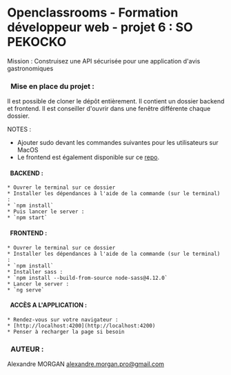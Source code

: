 # Openclassrooms - Formation développeur web - projet 6 :         SO PEKOCKO

Mission :
Construisez une API sécurisée pour une application d'avis gastronomiques

### &nbsp; Mise en place du projet :

Il est possible de cloner le dépôt entièrement. Il contient un dossier backend et frontend.
Il est conseiller d'ouvrir dans une fenêtre différente chaque dossier.

NOTES : 
* Ajouter sudo devant les commandes suivantes pour les utilisateurs sur MacOS
* Le frontend est également disponible sur ce [repo](https://github.com/OpenClassrooms-Student-Center/dwj-projet6).

#### &nbsp; BACKEND :
    * Ouvrer le terminal sur ce dossier
    * Installer les dépendances à l'aide de la commande (sur le terminal) : 
    * `npm install`
    * Puis lancer le server :
    * `npm start`

#### &nbsp; FRONTEND :
    * Ouvrer le terminal sur ce dossier
    * Installer les dépendances à l'aide de la commande (sur le terminal) : 
    * `npm install`
    * Installer sass :
    * `npm install --build-from-source node-sass@4.12.0`
    * Lancer le server :
    * `ng serve`

#### &nbsp; ACCÈS A L'APPLICATION :
    * Rendez-vous sur votre navigateur :
    * [http://localhost:4200](http://localhost:4200)
    * Penser à recharger la page si besoin


### &nbsp; AUTEUR :
Alexandre MORGAN
alexandre.morgan.pro@gmail.com
